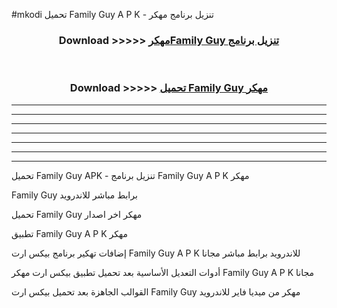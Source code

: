 #mkodi تحميل Family Guy  A P K - تنزيل برنامج مهكر



<div align="center">
<h3>Download >>>>> <a href="https://runaway1.web.app/?sq=Family Guy ">مهكرFamily Guy  تنزيل برنامج</a></h3><br>

<h3>Download >>>>> <a href="https://runaway1.web.app/?sq=Family Guy ">تحميل Family Guy  مهكر</a></h3>
</div>


----------------------------------------------------------

----------------------------------------------------------

----------------------------------------------------------

----------------------------------------------------------

----------------------------------------------------------

----------------------------------------------------------

----------------------------------------------------------

تحميل Family Guy  APK - تنزيل برنامج Family Guy  A P K مهكر

Family Guy  برابط مباشر للاندرويد

تحميل Family Guy  مهكر اخر اصدار

تطبيق Family Guy  A P K مهكر

إضافات تهكير برنامج بيكس ارت Family Guy  A P K للاندرويد برابط مباشر مجانا

أدوات التعديل الأساسية بعد تحميل تطبيق بيكس ارت مهكر Family Guy  A P K مجانا

القوالب الجاهزة بعد تحميل بيكس ارت Family Guy  مهكر من ميديا فاير للاندرويد


